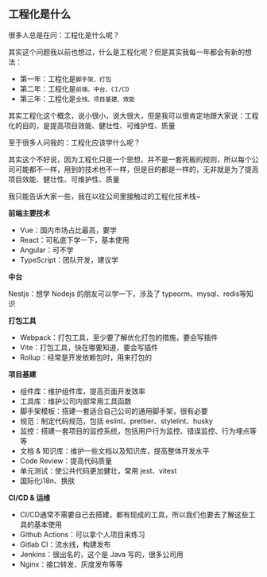 
## 工程化是什么

很多人总是在问：工程化是什么呢？

其实这个问题我以前也想过，什么是工程化呢？但是其实我每一年都会有新的想法：

- 第一年：工程化是`脚手架、打包`
- 第二年：工程化是`前端、中台、CI/CD`
- 第三年：工程化是`全栈、项目基建、效能`

其实工程化这个概念，说小很小，说大很大，但是我可以很肯定地跟大家说：工程化的目的，是提高项目效能、健壮性、可维护性、质量

至于很多人问我的：工程化应该学什么呢？

其实这个不好说，因为工程化只是一个思想，并不是一套死板的规则，所以每个公司可能都不一样，用到的技术也不一样，但是目的都是一样的，无非就是为了提高项目效能、健壮性、可维护性、质量

我只能告诉大家一些，我在以往公司里接触过的工程化技术栈~

**前端主要技术**

- Vue：国内市场占比最高，要学
- React：可私底下学一下，基本使用
- Angular：可不学
- TypeScript：团队开发，建议学

**中台**

Nestjs：想学 Nodejs 的朋友可以学一下，涉及了 typeorm、mysql、redis等知识

**打包工具**

- Webpack：打包工具，至少要了解优化打包的措施，要会写插件
- Vite：打包工具，快在哪要知道，要会写插件
- Rollup：经常是开发依赖包时，用来打包的

**项目基建**

- 组件库：维护组件库，提高页面开发效率
- 工具库：维护公司内部常用工具函数
- 脚手架模板：搭建一套适合自己公司的通用脚手架，很有必要
- 规范：制定代码规范，包括 eslint、prettier、stylelint、husky
- 监控：搭建一套项目的监控系统，包括用户行为监控、错误监控、行为埋点等等
- 文档 & 知识库：维护一些文档以及知识库，提高整体开发水平
- Code Review：提高代码质量
- 单元测试：使公共代码更加健壮，常用 jest、vitest
- 国际化i18n、换肤

**CI/CD & 运维**

- CI/CD通常不需要自己去搭建，都有现成的工具，所以我们也要去了解这些工具的基本使用
- Github Actions：可以拿个人项目来练习
- Gitlab CI：流水线，构建发布
- Jenkins：很出名的，这个是 Java 写的，很多公司用
- Nginx：接口转发、灰度发布等等
